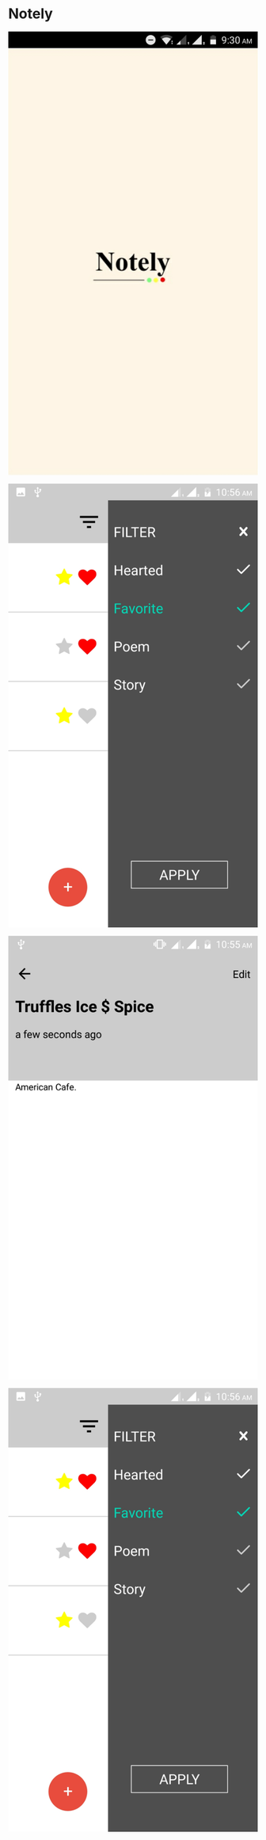 # Notely

![alt text](https://github.com/mukesh525/Notely/blob/master/screenshot/screen1.jpeg "Description goes here")

![alt text](https://github.com/mukesh525/Notely/blob/master/screenshot/Screenshot4.jpeg "Description goes here")

![alt text](https://github.com/mukesh525/Notely/blob/master/screenshot/Screenshot2.jpeg "Description goes here")

![alt text](https://github.com/mukesh525/Notely/blob/master/screenshot/Screenshot4.jpeg "Description goes here")
